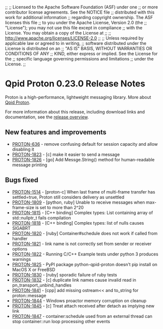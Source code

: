 ;;
;; Licensed to the Apache Software Foundation (ASF) under one
;; or more contributor license agreements.  See the NOTICE file
;; distributed with this work for additional information
;; regarding copyright ownership.  The ASF licenses this file
;; to you under the Apache License, Version 2.0 (the
;; "License"); you may not use this file except in compliance
;; with the License.  You may obtain a copy of the License at
;; 
;;   http://www.apache.org/licenses/LICENSE-2.0
;; 
;; Unless required by applicable law or agreed to in writing,
;; software distributed under the License is distributed on an
;; "AS IS" BASIS, WITHOUT WARRANTIES OR CONDITIONS OF ANY
;; KIND, either express or implied.  See the License for the
;; specific language governing permissions and limitations
;; under the License.
;;

# Qpid Proton 0.23.0 Release Notes

Proton is a high-performance, lightweight messaging library. More
about [Qpid Proton]({{site_url}}/proton/index.html).

For more information about this release, including download links and
documentation, see the [release overview](index.html).


## New features and improvements

 - [PROTON-636](https://issues.apache.org/jira/browse/PROTON-636) - remove confusing default for session capacity and allow disabling it
 - [PROTON-1823](https://issues.apache.org/jira/browse/PROTON-1823) - [c] make it easier to send a message
 - [PROTON-1826](https://issues.apache.org/jira/browse/PROTON-1826) - [go] Add Messge.String() method for human-readable message printing

## Bugs fixed

 - [PROTON-1514](https://issues.apache.org/jira/browse/PROTON-1514) - [proton-c] When last frame of multi-frame transfer has settled=true, Proton still considers delivery as unsettled
 - [PROTON-1809](https://issues.apache.org/jira/browse/PROTON-1809) - [python, ruby] Unable to receive messages when max-frame-size is set to more than 2^20
 - [PROTON-1815](https://issues.apache.org/jira/browse/PROTON-1815) - [C++ binding]  Complex types: List containing array of std::nullptr_t fails compilation
 - [PROTON-1818](https://issues.apache.org/jira/browse/PROTON-1818) - [C++ binding] Complex types: list of nulls causes SIGABRT
 - [PROTON-1820](https://issues.apache.org/jira/browse/PROTON-1820) - [ruby] Container#schedule does not work if called from handler
 - [PROTON-1821](https://issues.apache.org/jira/browse/PROTON-1821) - link name is not correctly set from sender or receiver options
 - [PROTON-1822](https://issues.apache.org/jira/browse/PROTON-1822) - Running C/C++ Example tests under python 3 produces warnings
 - [PROTON-1825](https://issues.apache.org/jira/browse/PROTON-1825) - PyPI package python-qpid-proton doesn't pip install on MacOS X or FreeBSD
 - [PROTON-1830](https://issues.apache.org/jira/browse/PROTON-1830) - [ruby] sporadic failure of ruby tests
 - [PROTON-1832](https://issues.apache.org/jira/browse/PROTON-1832) - [c] duplicate link names cause invalid read in pn_transport_unbind_handles
 - [PROTON-1841](https://issues.apache.org/jira/browse/PROTON-1841) - [cpp] add missing ostream&lt;&lt; and to_string for proton::message
 - [PROTON-1844](https://issues.apache.org/jira/browse/PROTON-1844) - Windows proactor memory corruption on cleanup
 - [PROTON-1845](https://issues.apache.org/jira/browse/PROTON-1845) - [c] Treat attach received after detach as implying new link 
 - [PROTON-1847](https://issues.apache.org/jira/browse/PROTON-1847) - container:schedule used from an external thread can stop container::run loop processing other events
